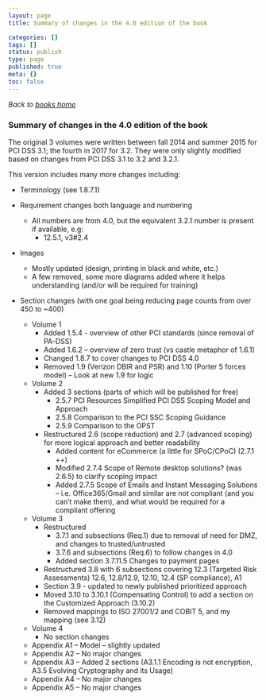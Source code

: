 ```yaml
---
layout: page
title: Summary of changes in the 4.0 edition of the book

categories: []
tags: []
status: publish
type: page
published: true
meta: {}
toc: false
---
```


*Back to [books home](/book)*

### Summary of changes in the 4.0 edition of the book

The original 3 volumes were written between fall 2014 and summer 2015 for PCI DSS 3.1; the fourth in 2017 for 3.2. They were only slightly modified based on changes from PCI DSS 3.1 to 3.2 and 3.2.1.

This version includes many more changes including:
* Terminology (see 1.8.7.1) 
* Requirement changes both language and numbering
  * All numbers are from 4.0, but the equivalent 3.2.1 number is present if available, e.g:
    * 12.5.1, v3#2.4
* Images 
  * Mostly updated (design, printing in black and white, etc.)
  * A few removed, some more diagrams added where it helps understanding (and/or will be required for training)

* Section changes (with one goal being reducing page counts from over 450 to ~400)
  * Volume 1
    * Added 1.5.4 - overview of other PCI standards (since removal of PA-DSS)
    * Added 1.6.2 – overview of zero trust (vs castle metaphor of 1.6.1)
    * Changed 1.8.7 to cover changes to PCI DSS 4.0
    * Removed 1.9 (Verizon DBIR and PSR) and 1.10 (Porter 5 forces model) – Look at new 1.9 for logic 
  * Volume 2
    * Added 3 sections (parts of which will be published for free)
      * 2.5.7 PCI Resources Simplified PCI DSS Scoping Model and Approach
      * 2.5.8 Comparison to the PCI SSC Scoping Guidance
      * 2.5.9 Comparison to the OPST
    * Restructured 2.6 (scope reduction) and 2.7 (advanced scoping) for more logical approach and better readability 
      * Added content for eCommerce (a little for SPoC/CPoC) (2.7.1 ++)
      * Modified 2.7.4 Scope of Remote desktop solutions? (was 2.6.5) to clarify scoping impact 
      * Added 2.7.5 Scope of Emails and Instant Messaging Solutions – i.e. Office365/Gmail and similar are not compliant (and you can’t make them), and what would be required for a compliant offering
  * Volume 3
    * Restructured 
      * 3.7.1 and subsections (Req.1) due to removal of need for DMZ, and changes to trusted/untrusted 
      * 3.7.6 and subsections (Req.6) to follow changes in 4.0
      * Added section 3.7.11.5 Changes to payment pages
    * Restructured 3.8 with 6 subsections covering 12.3 (Targeted Risk Assessments) 12.6, 12.8/12.9, 12.10, 12.4 (SP compliance), A1
    * Section 3.9 - updated to newly published prioritized approach 
    * Moved 3.10 to 3.10.1 (Compensating Control) to add a section on the Customized Approach (3.10.2)
    * Removed mappings to ISO 27001/2 and COBIT 5, and my mapping (see 3.12)
  * Volume 4
    * No section changes
  * Appendix A1 – Model – slightly updated
  * Appendix A2 – No major changes
  * Appendix A3 – Added 2 sections (A3.1.1 Encoding is not encryption, A3.5 Evolving Cryptography and its Usage)
  * Appendix A4 – No major changes
  * Appendix A5 – No major changes
